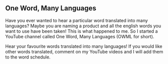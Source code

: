 ## One Word, Many Languages
Have you ever wanted to hear a particular word translated into many languages? Maybe you are naming a product and all the english words you want to use have been taken! This is what happened to me. So I started a YouTube channel called One Word, Many Languages (OWML for short).

Hear your favourite words translated into many languages! If you would like other words translated, comment on my YouTube videos and I will add them to the word schedule.